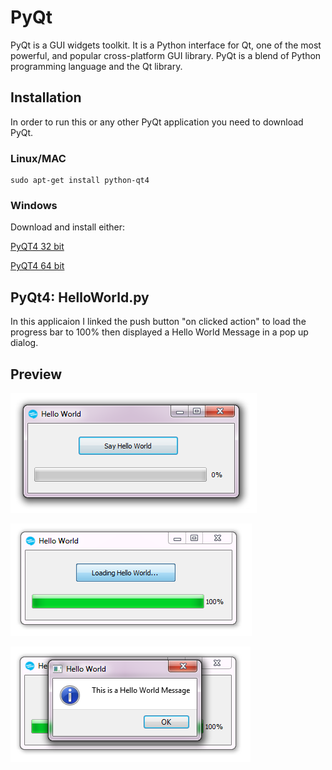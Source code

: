 # PyQt
PyQt is a GUI widgets toolkit. It is a Python interface for Qt, one of the most powerful, and popular cross-platform GUI library. PyQt is a blend of Python programming language and the Qt library.

## Installation
In order to run this or any other PyQt application you need to download PyQt.

### Linux/MAC
```
sudo apt-get install python-qt4
```

### Windows
Download and install either:

[PyQT4 32 bit](https://sourceforge.net/projects/pyqt/files/PyQt4/PyQt-4.11.4/PyQt4-4.11.4-gpl-Py3.4-Qt4.8.7-x32.exe/download)

[PyQT4 64 bit](https://sourceforge.net/projects/pyqt/files/PyQt4/PyQt-4.11.4/PyQt4-4.11.4-gpl-Py2.7-Qt4.8.7-x64.exe/download)

## PyQt4: HelloWorld.py
In this applicaion I linked the push button "on clicked action" to load the progress bar to 100% then displayed a Hello World Message in a pop up dialog.

## Preview
![Alt text](/img/preview1.png "First Preview")

![Alt text](/img/preview2.png "Second Preview")

![Alt text](/img/preview3.png "Final Preview")

